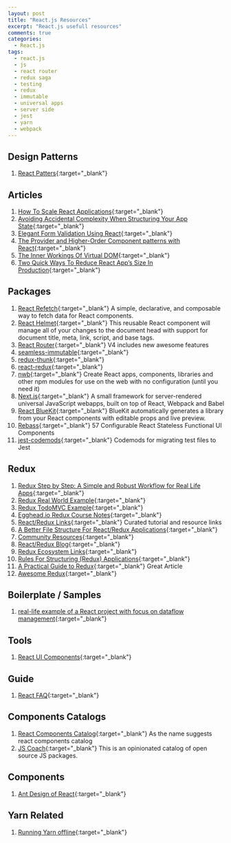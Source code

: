 ```yaml
---
layout: post
title: "React.js Resources"
excerpt: "React.js usefull resources"
comments: true
categories:
  - React.js
tags: 
  - react.js
  - js
  - react router
  - redux saga
  - testing
  - redux
  - immutable
  - universal apps
  - server side
  - jest
  - yarn
  - webpack
---
```


## Design Patterns
1. [React Patters](http://reactpatterns.com/){:target="_blank"}

## Articles
1. [How To Scale React Applications](https://www.smashingmagazine.com/2016/09/how-to-scale-react-applications/){:target="_blank"}
2. [Avoiding Accidental Complexity When Structuring Your App State](https://hackernoon.com/avoiding-accidental-complexity-when-structuring-your-app-state-6e6d22ad5e2a#.hplkljsan){:target="_blank"}
3. [Elegant Form Validation Using React](https://spin.atomicobject.com/2016/10/05/form-validation-react/){:target="_blank"}
4. [The Provider and Higher-Order Component patterns with React](https://medium.com/@bloodyowl/the-provider-and-higher-order-component-patterns-with-react-d16ab2d1636#.9ig9q4jfs){:target="_blank"}
5. [The Inner Workings Of Virtual DOM](https://medium.com/@rajaraodv/the-inner-workings-of-virtual-dom-666ee7ad47cf#.hk6gw2y9j){:target="_blank"}
6. [Two Quick Ways To Reduce React App’s Size In Production](https://medium.com/@rajaraodv/two-quick-ways-to-reduce-react-apps-size-in-production-82226605771a#.4wzf76yve){:target="_blank"}

## Packages
1. [React Refetch](https://github.com/heroku/react-refetch){:target="_blank"} A simple, declarative, and composable way to fetch data for React components.
2. [React Helmet](https://github.com/nfl/react-helmet){:target="_blank"} This reusable React component will manage all of your changes to the document head with support for document title, meta, link, script, and base tags.
3. [React Router](https://github.com/ReactTraining/react-router/tree/v4){:target="_blank"} V4 includes new awesome features
4. [seamless-immutable](https://github.com/rtfeldman/seamless-immutable){:target="_blank"}
5. [redux-thunk](https://www.npmjs.com/package/redux-thunk){:target="_blank"}
6. [react-redux](https://www.npmjs.com/package/react-redux){:target="_blank"}
7. [nwb](https://github.com/insin/nwb){:target="_blank"} Create React apps, components, libraries and other npm modules for use on the web with no configuration (until you need it)
8. [Next.js](https://zeit.co/blog/next){:target="_blank"} A small framework for server-rendered universal JavaScript webapps, built on top of React, Webpack and Babel
9. [React BlueKit](https://github.com/blueberryapps/react-bluekit){:target="_blank"} BlueKit automatically generates a library from your React components with editable props and live preview.
10. [Rebass](http://jxnblk.com/rebass/){:target="_blank"} 57 Configurable React Stateless Functional UI Components
11. [jest-codemods](https://www.npmjs.com/package/jest-codemods){:target="_blank"} Codemods for migrating test files to Jest

## Redux
1. [Redux Step by Step: A Simple and Robust Workflow for Real Life Apps](https://hackernoon.com/redux-step-by-step-a-simple-and-robust-workflow-for-real-life-apps-1fdf7df46092#.6dvpkfb9l){:target="_blank"}
2. [Redux Real World Example](https://github.com/reactjs/redux/tree/master/examples/real-world){:target="_blank"}
3. [Redux TodoMVC Example](https://github.com/reactjs/redux/tree/master/examples/todomvc){:target="_blank"}
4. [Egghead.io Redux Course Notes](https://github.com/tayiorbeii/egghead.io_redux_course_notes){:target="_blank"}
5. [React/Redux Links](https://github.com/markerikson/react-redux-links){:target="_blank"} Curated tutorial and resource links
6. [A Better File Structure For React/Redux Applications](http://marmelab.com/blog/2015/12/17/react-directory-structure.html){:target="_blank"}
7. [Community Resources](https://github.com/markerikson/react-redux-links/blob/master/community-resources.md){:target="_blank"}
8. [React/Redux Blog](http://blog.isquaredsoftware.com/){:target="_blank"}
9. [Redux Ecosystem Links](https://github.com/markerikson/redux-ecosystem-links){:target="_blank"}
10. [Rules For Structuring (Redux) Applications](http://jaysoo.ca/2016/02/28/organizing-redux-application/?utm_source=reactdigest&utm_medium=email&utm_campaign=featured){:target="_blank"}
11. [A Practical Guide to Redux](http://lorenstewart.me/2016/11/27/a-practical-guide-to-redux/?utm_source=reactdigest&utm_medium=email&utm_campaign=featured){:target="_blank"} Great Article
12. [Awesome Redux](https://github.com/xgrommx/awesome-redux){:target="_blank"}

## Boilerplate / Samples
1. [real-life example of a React project with focus on dataflow management](https://github.com/wix/react-dataflow-example){:target="_blank"}

## Tools
1. [React UI Components](https://github.com/facebook/react/wiki/Complementary-Tools#ui-components){:target="_blank"}

## Guide
1. [React FAQ](https://github.com/timarney/react-faq){:target="_blank"}

## Components Catalogs
1. [React Components Catalog](https://github.com/brillout/awesome-react-components){:target="_blank"} As the name suggests react components catalog
2. [JS Coach](https://js.coach/?sort=popular){:target="_blank"} This is an opinionated catalog of open source JS packages.

## Components
1. [Ant Design of React](https://ant.design/docs/react/introduce){:target="_blank"}

## Yarn Related
1. [Running Yarn offline](https://yarnpkg.com/blog/2016/11/24/offline-mirror){:target="_blank"}


